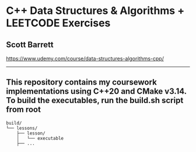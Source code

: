 # C++ Data Structures & Algorithms + LEETCODE Exercises

## Scott Barrett

<https://www.udemy.com/course/data-structures-algorithms-cpp/>

---

## This repository contains my coursework implementations using C++20 and CMake v3.14. To build the executables, run the build.sh script from root

```
build/
└── lessons/
    ├── lesson/
    │   └── executable
    ├── ...
```
